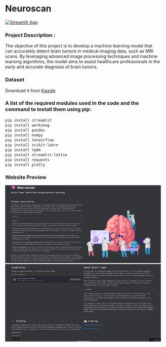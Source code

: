 # Neuroscan

[![Streamlit App](https://static.streamlit.io/badges/streamlit_badge_black_white.svg)](https://deepraj21-neuroscan-app-2oamw6.streamlit.app/)

### Project Description :

The objective of this project is to develop a machine learning model that can accurately detect brain tumors in medical imaging data, such as MRI scans. By leveraging advanced image processing techniques and machine learning algorithms, the model aims to assist healthcare professionals in the early and accurate diagnosis of brain tumors.

### Dataset

Download it from <a href='https://www.kaggle.com/datasets/jakeshbohaju/brain-tumor'>Kaggle</a>


<h3>A list of the required modules used in the code and the command to install them using pip:</h3>

```
pip install streamlit
pip install werkzeug
pip install pandas
pip install numpy
pip install tensorflow
pip install scikit-learn
pip install tqdm
pip install streamlit-lottie
pip install requests
pip install plotly
```

### Website Preview

<img src="templates/Screenshot 2023-06-09 135359.png">
<img src='templates/img2.png'>
